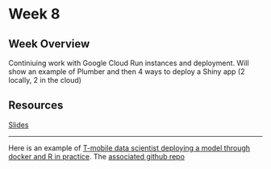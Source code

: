 # Week 8

## Week Overview

Continiuing work with Google Cloud Run instances and deployment. Will show an example of Plumber and then 4 ways to deploy a Shiny app (2 locally, 2 in the cloud)

## Resources

[Slides](https://github.com/natelangholz/stat418-tools-in-datascience/blob/master/week-8/slides-week-8.pdf)

-----

Here is an example of [T-mobile data scientist deploying a model through docker and R in practice](https://medium.com/tmobile-tech/using-docker-to-deploy-an-r-plumber-api-863ccf91516d). The [associated github repo](https://github.com/tmobile/r-tensorflow-api)
